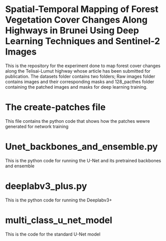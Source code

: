# Spatial-Temporal Mapping of Forest Vegetation Cover Changes Along Highways in Brunei Using Deep Learning Techniques and Sentinel-2 Images  
This is the repository for the experiment done to map forest cover changes along the Telisai-Lumut highway whose article has been submitted for publication.
The datasets folder contains two folders; Raw images folder contains images and their corresponding masks and 128_pacthes folder containing the patched images and masks for deep learning training.
# The create-patches file
This file contains the python code that shows how the patches wewre generated for network training
# Unet_backbones_and_ensemble.py
This is the python code for running the U-Net and its pretrained backbones and ensemble
# deeplabv3_plus.py
This is the python code for running the Deeplabv3+
# multi_class_u_net_model
This is the code for the standard U-Net model
